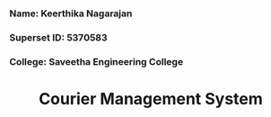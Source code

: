 ### Name: Keerthika Nagarajan
### Superset ID: 5370583
### College: Saveetha Engineering College 
# <p align="center">Courier Management System</p>

